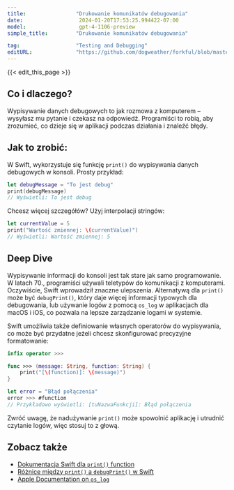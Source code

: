 ```yaml
---
title:                "Drukowanie komunikatów debugowania"
date:                  2024-01-20T17:53:25.994422-07:00
model:                 gpt-4-1106-preview
simple_title:         "Drukowanie komunikatów debugowania"

tag:                  "Testing and Debugging"
editURL:              "https://github.com/dogweather/forkful/blob/master/content/pl/swift/printing-debug-output.md"
---
```


{{< edit_this_page >}}

## Co i dlaczego?
Wypisywanie danych debugowych to jak rozmowa z komputerem – wysyłasz mu pytanie i czekasz na odpowiedź. Programiści to robią, aby zrozumieć, co dzieje się w aplikacji podczas działania i znaleźć błędy.

## Jak to zrobić:
W Swift, wykorzystuje się funkcję `print()` do wypisywania danych debugowych w konsoli. Prosty przykład:

```Swift
let debugMessage = "To jest debug"
print(debugMessage)
// Wyświetli: To jest debug
```

Chcesz więcej szczegółów? Użyj interpolacji stringów:

```Swift
let currentValue = 5
print("Wartość zmiennej: \(currentValue)")
// Wyświetli: Wartość zmiennej: 5
```

## Deep Dive
Wypisywanie informacji do konsoli jest tak stare jak samo programowanie. W latach 70., programiści używali teletypów do komunikacji z komputerami. Oczywiście, Swift wprowadził znaczne ulepszenia. Alternatywą dla `print()` może być `debugPrint()`, który daje więcej informacji typowych dla debugowania, lub używanie logów z pomocą `os_log` w aplikacjach dla macOS i iOS, co pozwala na lepsze zarządzanie logami w systemie.

Swift umożliwia także definiowanie własnych operatorów do wypisywania, co może być przydatne jeżeli chcesz skonfigurować precyzyjne formatowanie:

```Swift
infix operator >>>

func >>> (message: String, function: String) {
    print("[\(function)]: \(message)")
}

let error = "Błąd połączenia"
error >>> #function
// Przykładowo wyświetli: [tuNazwaFunkcji]: Błąd połączenia
```

Zwróć uwagę, że nadużywanie `print()` może spowolnić aplikację i utrudnić czytanie logów, więc stosuj to z głową.

## Zobacz także
- [Dokumentacja Swift dla `print()` function](https://developer.apple.com/documentation/swift/1541053-print)
- [Różnice między `print()` a `debugPrint()` w Swift](https://www.hackingwithswift.com/example-code/language/whats-the-difference-between-print-and-debugprint)
- [Apple Documentation on `os_log`](https://developer.apple.com/documentation/os/logging)
